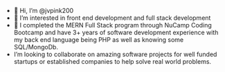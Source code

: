 - 👋 Hi, I’m @jvpink200
- 👀 I’m interested in front end development and full stack development
- 🌱 I completed the MERN Full Stack program through NuCamp Coding Bootcamp and have 3+ years of software development experience with my back end language being PHP as well as knowing some SQL/MongoDb. 
- I’m looking to collaborate on amazing software projects for well funded startups or established companies to help solve real world problems.
